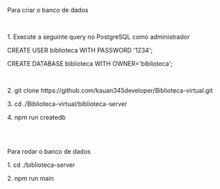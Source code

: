 <p>Para criar o banco de dados</p>
<br>
<p>1. Execute a seguinte query no PostgreSQL como administrador</p>
<p>CREATE USER biblioteca WITH PASSWORD '1234';</p>
<p>CREATE DATABASE biblioteca WITH OWNER='biblioteca';</p>
<br>
<p>2. git clone https://github.com/kauan345developer/Biblioteca-virtual.git</p>
<p>3. cd ./Biblioteca-virtual/biblioteca-server</p>
<p>4. npm run createdb</p>
<br><br>
<p>Para rodar o banco de dados</p>
<p>1. cd ./biblioteca-server</p>
<p>2. npm run main</p>
